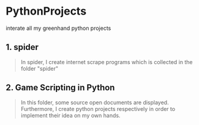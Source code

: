 # PythonProjects
interate all my greenhand python projects
## 1. spider
>In spider, I create internet scrape programs which is collected in the folder "spider"
## 2. Game Scripting in Python
>In this folder, some source open documents are displayed. Furthermore, I create python projects 
>respectively in order to implement their idea on my own hands.
